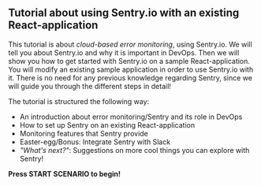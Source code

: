 ## Tutorial about using Sentry.io with an existing React-application ##

This tutorial is about *cloud-based error monitoring*, using Sentry.io. We will tell you about Sentry.io and why it is important in DevOps. Then we will show you how to get started with Sentry.io on a sample React-application. You will modify an existing sample  application in order to use Sentry.io with it. There is no need for any previous knowledge regarding Sentry, since we will guide you through the different steps in detail!

The tutorial is structured the following way: 

- An introduction about error monitoring/Sentry and its role in DevOps
- How to set up Sentry on an existing React-application
- Monitoring features that Sentry provide
- Easter-egg/Bonus: Integrate Sentry with Slack
- *"What's next?"*: Suggestions on more cool things you can explore with Sentry!

**Press START SCENARIO to begin!**  

